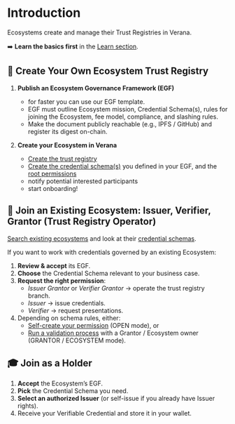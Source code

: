 # Introduction

Ecosystems create and manage their Trust Registries in Verana.

➡️ **Learn the basics first** in the [Learn section](../../learn/verifiable-public-registry/onboarding-participants).

## 🚀 Create Your Own Ecosystem Trust Registry

1. **Publish an Ecosystem Governance Framework (EGF)**
   - for faster you can use our EGF template.
   - EGF must outline Ecosystem mission, Credential Schema(s), rules for joining the Ecosystem, fee model, compliance, and slashing rules.  
   - Make the document publicly reachable (e.g., IPFS / GitHub) and register its digest on-chain.

2. **Create your Ecosystem in Verana**
    - [Create the trust registry](../ecosystems/trust-registries/create-a-trust-registry)
    - [Create the credential schema(s)](../ecosystems/credential-schemas/create-a-credential-schema) you defined in your EGF, and the [root permissions](../ecosystems/permissions/create-a-root-permission)
    - notify potential interested participants
    - start onboarding!

## 🤝 Join an Existing Ecosystem: Issuer, Verifier, Grantor (Trust Registry Operator)

[Search existing ecosystems](../ecosystems/trust-registries/list-trust-registries) and look at their [credential schemas](../ecosystems/credential-schemas/list-credential-schemas).

If you want to work with credentials governed by an existing Ecosystem:

1. **Review & accept** its EGF.  
2. **Choose** the Credential Schema relevant to your business case.  
3. **Request the right permission**:  
   - *Issuer Grantor* or *Verifier Grantor* → operate the trust registry branch.  
   - *Issuer* → issue credentials.  
   - *Verifier* → request presentations.  
4. Depending on schema rules, either:  
   - [Self-create your permission](../ecosystems/permissions/self-create-a-permission) (OPEN mode), or  
   - [Run a validation process](../ecosystems/permissions/run-a-validation-process-to-obtain-a-permission) with a Grantor / Ecosystem owner (GRANTOR / ECOSYSTEM mode).

## 🎓 Join as a Holder

1. **Accept** the Ecosystem’s EGF.  
2. **Pick** the Credential Schema you need.  
3. **Select an authorized Issuer** (or self-issue if you already have Issuer rights).  
4. Receive your Verifiable Credential and store it in your wallet.
